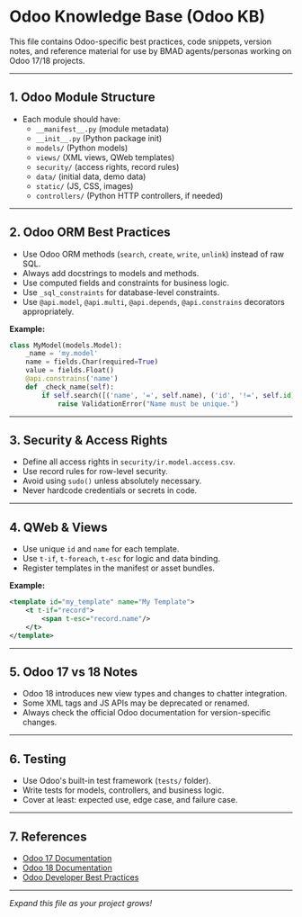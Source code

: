 # Odoo Knowledge Base (Odoo KB)

This file contains Odoo-specific best practices, code snippets, version notes, and reference material for use by BMAD agents/personas working on Odoo 17/18 projects.

---

## 1. Odoo Module Structure

- Each module should have:
  - `__manifest__.py` (module metadata)
  - `__init__.py` (Python package init)
  - `models/` (Python models)
  - `views/` (XML views, QWeb templates)
  - `security/` (access rights, record rules)
  - `data/` (initial data, demo data)
  - `static/` (JS, CSS, images)
  - `controllers/` (Python HTTP controllers, if needed)

---

## 2. Odoo ORM Best Practices

- Use Odoo ORM methods (`search`, `create`, `write`, `unlink`) instead of raw SQL.
- Always add docstrings to models and methods.
- Use computed fields and constraints for business logic.
- Use `_sql_constraints` for database-level constraints.
- Use `@api.model`, `@api.multi`, `@api.depends`, `@api.constrains` decorators appropriately.

**Example:**
```python
class MyModel(models.Model):
    _name = 'my.model'
    name = fields.Char(required=True)
    value = fields.Float()
    @api.constrains('name')
    def _check_name(self):
        if self.search([('name', '=', self.name), ('id', '!=', self.id)]):
            raise ValidationError("Name must be unique.")
```

---

## 3. Security & Access Rights

- Define all access rights in `security/ir.model.access.csv`.
- Use record rules for row-level security.
- Avoid using `sudo()` unless absolutely necessary.
- Never hardcode credentials or secrets in code.

---

## 4. QWeb & Views

- Use unique `id` and `name` for each template.
- Use `t-if`, `t-foreach`, `t-esc` for logic and data binding.
- Register templates in the manifest or asset bundles.

**Example:**
```xml
<template id="my_template" name="My Template">
    <t t-if="record">
        <span t-esc="record.name"/>
    </t>
</template>
```

---

## 5. Odoo 17 vs 18 Notes

- Odoo 18 introduces new view types and changes to chatter integration.
- Some XML tags and JS APIs may be deprecated or renamed.
- Always check the official Odoo documentation for version-specific changes.

---

## 6. Testing

- Use Odoo's built-in test framework (`tests/` folder).
- Write tests for models, controllers, and business logic.
- Cover at least: expected use, edge case, and failure case.

---

## 7. References

- [Odoo 17 Documentation](https://www.odoo.com/documentation/17.0/)
- [Odoo 18 Documentation](https://www.odoo.com/documentation/18.0/)
- [Odoo Developer Best Practices](https://www.odoo.com/documentation/17.0/developer/howtos)

---

*Expand this file as your project grows!* 